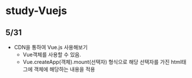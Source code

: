 # study-Vuejs
## 5/31
- CDN을 통하여 Vue.js 사용해보기
    - Vue객체를 사용할 수 있음.
    - Vue.createApp(객체).mount(선택자) 형식으로 해당 선택자를 가진 html태그에 객체에 해당하는 내용을 적용
